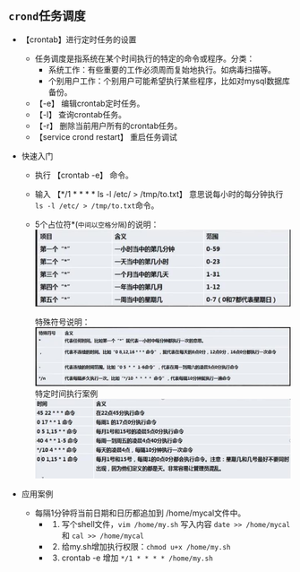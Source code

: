 ## `crond`任务调度

  - 【crontab】进行定时任务的设置
    - 任务调度是指系统在某个时间执行的特定的命令或程序。分类：
       - 系统工作：有些重要的工作必须周而复始地执行。如病毒扫描等。
       - 个别用户工作：个别用户可能希望执行某些程序，比如对mysql数据库备份。
    - 【-e】 编辑crontab定时任务。
    - 【-l】 查询crontab任务。
    - 【-r】 删除当前用户所有的crontab任务。
    - 【service crond restart】 重启任务调试
  - 快速入门
    - 执行 【crontab -e】 命令。
    - 输入 【*/1 * * * * ls -l /etc/ > /tmp/to.txt】 意思说每小时的每分钟执行`ls -l /etc/ > /tmp/to.txt`命令。
    - 5个占位符*(`中间以空格分隔`)的说明：
       ![图片](../imgs/liunx/1.jpg)

       特殊符号说明：
       ![图片](../imgs/liunx/2.jpg)
       特定时间执行案例
       ![图片](../imgs/liunx/3.jpg)
  
  - 应用案例
    - 每隔1分钟将当前日期和日历都追加到 /home/mycal文件中。
      - 1.  写个shell文件，`vim /home/my.sh` 写入内容 `date >> /home/mycal` 和 `cal >> /home/mycal`
      - 2. 给my.sh增加执行权限：`chmod u+x /home/my.sh`
      - 3. crontab -e 增加 `*/1 * * * * /home/my.sh`
